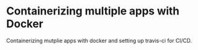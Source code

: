 # Containerizing multiple apps with Docker

Containerizing mutplie apps with docker and setting up travis-ci for CI/CD.
